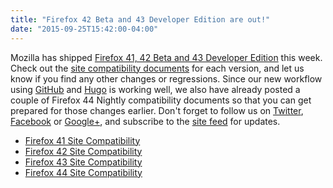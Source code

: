```yaml
---
title: "Firefox 42 Beta and 43 Developer Edition are out!"
date: "2015-09-25T15:42:00-04:00"
---
```

Mozilla has shipped [Firefox 41, 42 Beta and 43 Developer Edition](https://www.mozilla.org/firefox/channel/) this week. Check out the [site compatibility documents](https://www.fxsitecompat.com/en-US/docs/) for each version, and let us know if you find any other changes or regressions. Since our new workflow using [GitHub](https://github.com/fxsitecompat/www.fxsitecompat.com) and [Hugo](http://gohugo.io/) is working well, we also have already posted a couple of Firefox 44 Nightly compatibility documents so that you can get prepared for those changes earlier. Don't forget to follow us on [Twitter](https://twitter.com/FxSiteCompat), [Facebook](https://www.facebook.com/FxSiteCompat) or [Google+](https://plus.google.com/+FxSiteCompatibility), and subscribe to the [site feed](https://www.fxsitecompat.com/en-US/index.xml) for updates.

* [Firefox 41 Site Compatibility](https://www.fxsitecompat.com/en-US/versions/41/)
* [Firefox 42 Site Compatibility](https://www.fxsitecompat.com/en-US/versions/42/)
* [Firefox 43 Site Compatibility](https://www.fxsitecompat.com/en-US/versions/43/)
* [Firefox 44 Site Compatibility](https://www.fxsitecompat.com/en-US/versions/44/)
